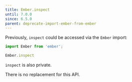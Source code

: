 ```yaml
---
title: Ember.inspect
until: 7.0.0
since: 6.5.0
parent: deprecate-import-ember-from-ember
---
```



Previously, `inspect` could be accessed via the `Ember` import:
```js
import Ember from 'ember';

Ember.inspect
```
`inspect` is also private.

There is no replacement for this API.
